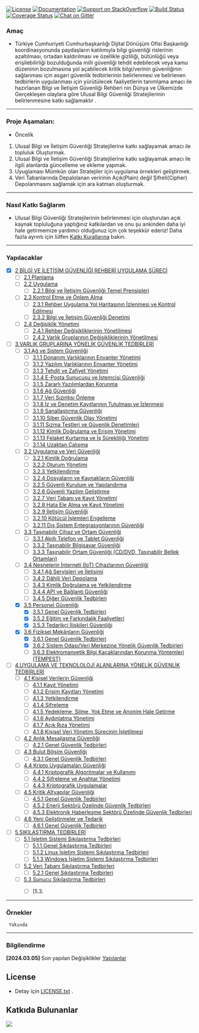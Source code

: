 [![License](https://img.shields.io/badge/license-AGPL-blue.svg?style=flat)](https://opensource.org/licenses/AGPL-3.0)
[![Documentation](https://img.shields.io/badge/docs-latest-brightgreen.svg?style=flat)](http://docs.ckan.org)
[![Support on StackOverflow](https://img.shields.io/badge/support-StackOverflow-yellowgreen.svg?style=flat)](https://stackoverflow.com/questions/tagged/ckan)
[![Build Status](https://circleci.com/gh/ckan/ckan.svg?style=shield)](https://circleci.com/gh/ckan/ckan)
[![Coverage Status](https://coveralls.io/repos/github/ckan/ckan/badge.svg?branch=master)](https://coveralls.io/github/ckan/ckan?branch=master)
[![Chat on Gitter](https://badges.gitter.im/gitterHQ/gitter.svg)](https://app.gitter.im/#/room/#Bg_Rehberi:gitter.im)




### Amaç
* Türkiye Cumhuriyeti Cumhurbaşkanlığı  Dijital Dönüşüm Ofisi Başkanlığı
koordinasyonunda paydaşların katılımıyla bilgi güvenliği rislerinin azaltılması, ortadan kaldırılması ve özellikle gizliliği,
bütünlüğü veya erişilebilirliği bozulduğunda milli güvenliği tehdit edebilecek veya kamu düzeninin
bozulmasına yol açabilecek kritik bilgi/verinin güvenliğinin sağlanması için asgari güvenlik tedbirlerinin
belirlenmesi ve belirlenen tedbirlerin uygulanması için yürütülecek faaliyetlerin tanımlama amacı ile hazırlanan Bilgi ve İletişim Güvenliği Rehberi nin
Dünya ve Ülkemizde Gerçekleşen olaylara göre Ulusal Bilgi Güvenliği Stratejilerinin belirlenmesine katkı sağlamaktır .
---
### Proje  Aşamaları:
- Öncelik
1. Ulusal Bilgi ve İletişim Güvenliği Stratejilerine katkı sağlayamak amacı ile topluluk Oluşturmak.
2. Ulusal Bilgi ve İletişim Güvenliği Stratejilerine katkı sağlayamak amacı ile ilgili alanlarda güncelleme ve ekleme yapmak.
3. Uyuglaması Mümkün olan Stratejiler için  uygulama örnekleri geliştirmek.
4. Veri Tabanlarında Depalolanan veririnin Açık(Plain) değil Şifreli(Cipher) Depolanmasını sağlamak için ara katman oluşturmak.
---
### Nasıl Katkı Sağlarım
* Ulusal Bilgi Güvenliği Stratejilerinin belirlenmesi için oluşturulan  açık kaynak topluluğuna yaptığınız katkılardan ve onu şu ankinden daha iyi hale getirmemize yardımcı olduğunuz için çok teşekkür ederiz!
Daha fazla ayrıntı için lütfen [Katkı Kurallarına](docs/Contribution_Guidelines.md) bakın.
---
### Yapılacaklar

- [X] [2 BİLGİ VE İLETİŞİM GÜVENLİĞİ REHBERİ UYGULAMA SÜRECİ](bb1.markdown)
    - [ ] [2.1 Planlama](bb1.markdown)
    - [ ] [2.2 Uygulama](bb1.markdown)
        - [ ] [2.2.1 Bilgi ve İletişim Güvenliği Temel Prensipleri](bb1.markdown)
    - [ ] [2.3 Kontrol Etme ve Önlem Alma](bb1.markdown)
        - [ ] [2.3.1 Rehber Uygulama Yol Haritasının İzlenmesi ve Kontrol Edilmesi](bb1.markdown)
        - [ ] [2.3.2 Bilgi ve İletişim Güvenliği Denetimi](bb1.markdown)
    - [ ] [2.4 Değişiklik Yönetimi](bb1.markdown)
        - [ ] [2.4.1 Rehber Değişikliklerinin Yönetilmesi](bb1.markdown)
        - [ ] [2.4.2 Varlık Gruplarının Değişikliklerinin Yönetilmesi](bb1.markdown)
- [ ] [3.VARLIK GRUPLARINA YÖNELİK GÜVENLİK TEDBİRLERİ](#)
    - [ ] [3.1 Ağ ve Sistem Güvenliği](#)
        - [ ] [3.1.1 Donanım Varlıklarının Envanter Yönetimi](#)
        - [ ] [3.1.2 Yazılım Varlıklarının Envanter Yönetimi](#)
        - [ ] [3.1.3 Tehdit ve Zafiyet Yönetimi](#)
        - [ ] [3.1.4 E-Posta Sunucusu ve İstemcisi Güvenliği](#)
        - [ ] [3.1.5 Zararlı Yazılımlardan Korunma](#)
        - [ ] [3.1.6 Ağ Güvenliği](#)
        - [ ] [3.1.7 Veri Sızıntısı Önleme](#)
        - [ ] [3.1.8 İz ve Denetim Kayıtlarının Tutulması ve İzlenmesi](#)
        - [ ] [3.1.9 Sanallaştırma Güvenliği](#)
        - [ ] [3.1.10 Siber Güvenlik Olay Yönetimi](#)
        - [ ] [3.1.11 Sızma Testleri ve Güvenlik Denetimleri](#)
        - [ ] [3.1.12 Kimlik Doğrulama ve Erişim Yönetimi](#)
        - [ ] [3.1.13 Felaket Kurtarma ve İş Sürekliliği Yönetimi](#)
        - [ ] [3.1.14 Uzaktan Çalışma](#)
    - [ ] [3.2 Uygulama ve Veri Güvenliği](#)
        - [ ] [3.2.1 Kimlik Doğrulama](#)
        - [ ] [3.2.2 Oturum Yönetimi](#)
        - [ ] [3.2.3 Yetkilendirme](#)
        - [ ] [3.2.4 Dosyaların ve Kaynakların Güvenliği](#)
        - [ ] [3.2.5 Güvenli Kurulum ve Yapılandırma](#)
        - [ ] [3.2.6 Güvenli Yazılım Geliştirme](#)
        - [ ] [3.2.7 Veri Tabanı ve Kayıt Yönetimi](#)
        - [ ] [3.2.8 Hata Ele Alma ve Kayıt Yönetimi](#)
        - [ ] [3.2.9 İletişim Güvenliği](#)
        - [ ] [3.2.10 Kötücül İşlemleri Engelleme](#)
        - [ ] [3.2.11 Dış Sistem Entegrasyonlarının Güvenliği](#)
    - [ ] [3.3 Taşınabilir Cihaz ve Ortam Güvenliği](#)
        - [ ] [3.3.1 Akıllı Telefon ve Tablet Güvenliği](#)
        - [ ] [3.3.2 Taşınabilir Bilgisayar Güvenliği](#)
        - [ ] [3.3.3 Taşınabilir Ortam Güvenliği (CD/DVD, Taşınabilir Bellek Ortamları)](#)
    - [ ] [3.4 Nesnelerin İnterneti (IoT) Cihazlarının Güvenliği](#)
        - [ ] [3.4.1 Ağ Servisleri ve İletişimi](#)
        - [ ] [3.4.2 Dâhili Veri Depolama](#)
        - [ ] [3.4.3 Kimlik Doğrulama ve Yetkilendirme](#)
        - [ ] [3.4.4 API ve Bağlantı Güvenliği](#)
        - [ ] [3.4.5 Diğer Güvenlik Tedbirleri](#)
    - [X] [3.5 Personel Güvenliği](#)
        - [X] [3.5.1 Genel Güvenlik Tedbirleri](#)
        - [X] [3.5.2 Eğitim ve Farkındalık Faaliyetleri](#)
        - [X] [3.5.3 Tedarikçi İlişkileri Güvenliği](#)
    - [X] [3.6 Fiziksel Mekânların Güvenliği](#)
        - [X] [3.6.1 Genel Güvenlik Tedbirleri](#)
        - [X] [3.6.2 Sistem Odası/Veri Merkezine Yönelik Güvenlik Tedbirleri](#)
        - [ ] [3.6.3 Elektromanyetik Bilgi Kaçaklarından Korunma Yöntemleri (TEMPEST)](#)
- [ ] [4.UYGULAMA VE TEKNOLOLOJİ ALANLARINA YÖNELİK GÜVENLİK TEDBİRLERİ](#)
    - [ ] [4.1 Kişisel Verilerin Güvenliği](#)
        - [ ] [4.1.1 Kayıt Yönetimi](#)
        - [ ] [4.1.2 Erişim Kayıtları Yönetimi](#)
        - [ ] [4.1.3 Yetkilendirme](#)
        - [ ] [4.1.4 Şifreleme](#)
        - [ ] [4.1.5 Yedekleme, Silme, Yok Etme ve Anonim Hale Getirme](#)
        - [ ] [4.1.6 Aydınlatma Yönetimi](#)
        - [ ] [4.1.7 Açık Rıza Yönetimi](#)
        - [ ] [4.1.8 Kişisel Veri Yönetim Sürecinin İşletilmesi](#)
    - [ ] [4.2 Anlık Mesajlaşma Güvenliği](#)
        - [ ] [4.2.1 Genel Güvenlik Tedbirleri](#)
    - [ ] [4.3 Bulut Bilişim Güvenliği](#)
        - [ ] [4.3.1 Genel Güvenlik Tedbirleri](#)
    - [ ] [4.4 Kripto Uygulamaları Güvenliği](#)
        - [ ] [4.4.1 Kriptografik Algoritmalar ve Kullanımı](#)
        - [ ] [4.4.2 Şifreleme ve Anahtar Yönetimi](#)
        - [ ] [4.4.3 Kriptografik Uygulamalar](#)
    - [ ] [4.5 Kritik Altyapılar Güvenliği](#)
        - [ ] [4.5.1 Genel Güvenlik Tedbirleri](#)
        - [ ] [4.5.2 Enerji Sektörü Özelinde Güvenlik Tedbirleri](#)
        - [ ] [4.5.3 Elektronik Haberleşme Sektörü Özelinde Güvenlik Tedbirleri](#)
    - [ ] [4.6 Yeni Geliştirmeler ve Tedarik](#)
        - [ ] [4.6.1 Genel Güvenlik Tedbirleri](#)
- [ ] [5.SIKILAŞTIRMA TEDBİRLERİ](#)
    - [ ] [5.1 İşletim Sistemi Sıkılaştırma Tedbirleri](#)
        - [ ] [5.1.1 Genel Sıkılaştırma Tedbirleri](#)
        - [ ] [5.1.2 Linux İşletim Sistemi Sıkılaştırma Tedbirleri](#)
        - [ ] [5.1.3 Windows İşletim Sistemi Sıkılaştırma Tedbirleri](#)
    - [ ] [5.2 Veri Tabanı Sıkılaştırma Tedbirleri](#)
        - [ ] [5.2.1 Genel Sıkılaştırma Tedbirleri](#)
    - [ ] [5.3 Sunucu Sıkılaştırma Tedbirleri](#)
        - [ ] [5.3.


----
### Örnekler

     Yakında
---------------

### Bilgilendirme

**[2024.03.05]**  Son yapılan Değişiklikler [Yapılanlar](https://github.com/PKU-YuanGroup/Open-Sora-Plan?tab=readme-ov-file#todo)

## License
* Detay için [LICENSE.txt](LICENSE.txt) .

## Katkıda Bulunanlar

<a href="https://github.com/PKU-YuanGroup/Open-Sora-Plan/graphs/contributors">
  <img src="https://contrib.rocks/image?repo=PKU-YuanGroup/Open-Sora-Plan" />
</a>









